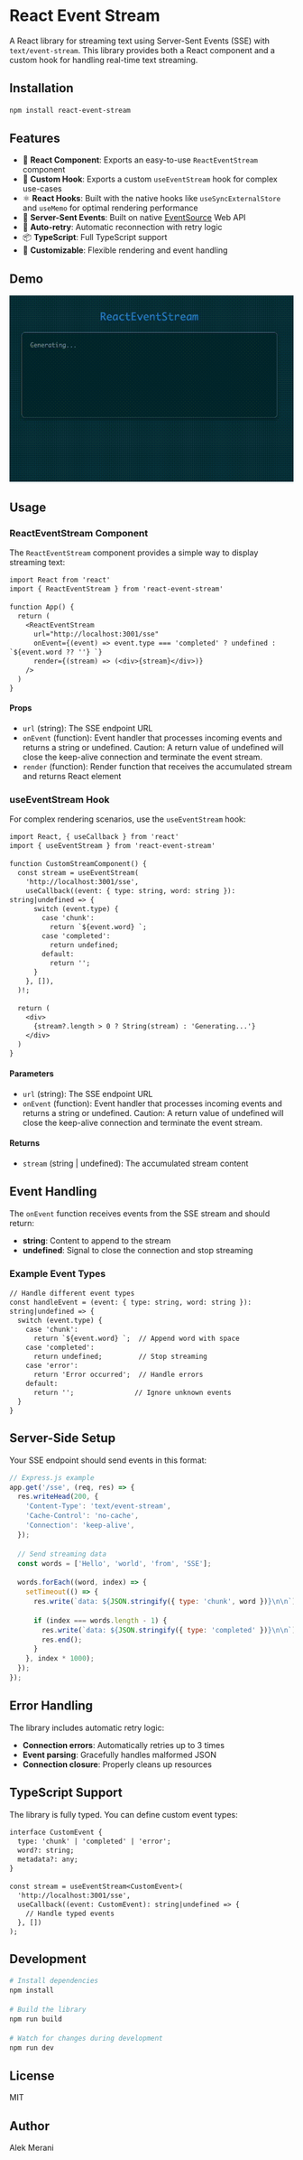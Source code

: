 # React Event Stream

A React library for streaming text using Server-Sent Events (SSE) with `text/event-stream`. This library provides both a React component and a custom hook for handling real-time text streaming.

## Installation

```bash
npm install react-event-stream
```

## Features

- 🚀 **React Component**: Exports an easy-to-use `ReactEventStream` component
- 🎣 **Custom Hook**: Exports a custom `useEventStream` hook for complex use-cases
- ⚛️ **React Hooks**: Built with the native hooks like `useSyncExternalStore` and `useMemo` for optimal rendering performance
- 📡 **Server-Sent Events**: Built on native [EventSource](https://developer.mozilla.org/en-US/docs/Web/API/EventSource) Web API
- 🔄 **Auto-retry**: Automatic reconnection with retry logic
- 📦 **TypeScript**: Full TypeScript support
- 🎨 **Customizable**: Flexible rendering and event handling

## Demo

![Demo of rendering text event stream](./demo.gif)

## Usage

### ReactEventStream Component

The `ReactEventStream` component provides a simple way to display streaming text:

```tsx
import React from 'react'
import { ReactEventStream } from 'react-event-stream'

function App() {
  return (
    <ReactEventStream 
      url="http://localhost:3001/sse" 
      onEvent={(event) => event.type === 'completed' ? undefined : `${event.word ?? ''} `}
      render={(stream) => (<div>{stream}</div>)}
    />
  )
}
```

#### Props

- `url` (string): The SSE endpoint URL
- `onEvent` (function): Event handler that processes incoming events and returns a string or undefined. Caution: A return value of undefined will close the keep-alive connection and terminate the event stream. 
- `render` (function): Render function that receives the accumulated stream and returns React element

### useEventStream Hook

For complex rendering scenarios, use the `useEventStream` hook:

```tsx
import React, { useCallback } from 'react'
import { useEventStream } from 'react-event-stream'

function CustomStreamComponent() {
  const stream = useEventStream(
    'http://localhost:3001/sse', 
    useCallback((event: { type: string, word: string }): string|undefined => {
      switch (event.type) {
        case 'chunk':
          return `${event.word} `;
        case 'completed':
          return undefined;
        default:
          return '';
      }
    }, []),
  )!;

  return (
    <div>
      {stream?.length > 0 ? String(stream) : 'Generating...'}
    </div>
  )
}
```

#### Parameters

- `url` (string): The SSE endpoint URL
- `onEvent` (function): Event handler that processes incoming events and returns a string or undefined. Caution: A return value of undefined will close the keep-alive connection and terminate the event stream. 

#### Returns

- `stream` (string | undefined): The accumulated stream content

## Event Handling

The `onEvent` function receives events from the SSE stream and should return:

- **string**: Content to append to the stream
- **undefined**: Signal to close the connection and stop streaming

### Example Event Types

```tsx
// Handle different event types
const handleEvent = (event: { type: string, word: string }): string|undefined => {
  switch (event.type) {
    case 'chunk':
      return `${event.word} `;  // Append word with space
    case 'completed':
      return undefined;         // Stop streaming
    case 'error':
      return 'Error occurred';  // Handle errors
    default:
      return '';               // Ignore unknown events
  }
}
```

## Server-Side Setup

Your SSE endpoint should send events in this format:

```javascript
// Express.js example
app.get('/sse', (req, res) => {
  res.writeHead(200, {
    'Content-Type': 'text/event-stream',
    'Cache-Control': 'no-cache',
    'Connection': 'keep-alive',
  });

  // Send streaming data
  const words = ['Hello', 'world', 'from', 'SSE'];
  
  words.forEach((word, index) => {
    setTimeout(() => {
      res.write(`data: ${JSON.stringify({ type: 'chunk', word })}\n\n`);
      
      if (index === words.length - 1) {
        res.write(`data: ${JSON.stringify({ type: 'completed' })}\n\n`);
        res.end();
      }
    }, index * 1000);
  });
});
```

## Error Handling

The library includes automatic retry logic:

- **Connection errors**: Automatically retries up to 3 times
- **Event parsing**: Gracefully handles malformed JSON
- **Connection closure**: Properly cleans up resources

## TypeScript Support

The library is fully typed. You can define custom event types:

```tsx
interface CustomEvent {
  type: 'chunk' | 'completed' | 'error';
  word?: string;
  metadata?: any;
}

const stream = useEventStream<CustomEvent>(
  'http://localhost:3001/sse',
  useCallback((event: CustomEvent): string|undefined => {
    // Handle typed events
  }, [])
);
```

## Development

```bash
# Install dependencies
npm install

# Build the library
npm run build

# Watch for changes during development
npm run dev
```

## License

MIT

## Author

Alek Merani
